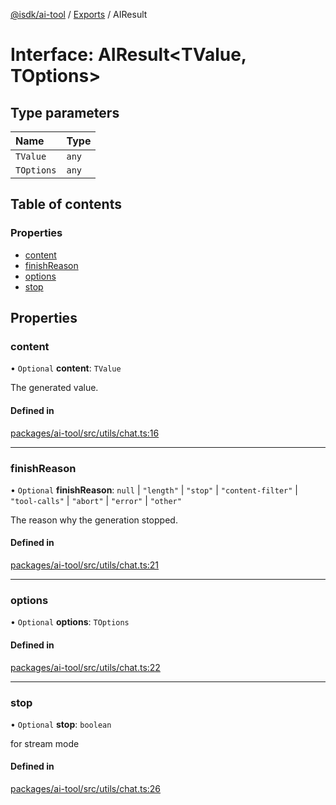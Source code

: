 [@isdk/ai-tool](../README.md) / [Exports](../modules.md) / AIResult

# Interface: AIResult\<TValue, TOptions\>

## Type parameters

| Name | Type |
| :------ | :------ |
| `TValue` | `any` |
| `TOptions` | `any` |

## Table of contents

### Properties

- [content](AIResult.md#content)
- [finishReason](AIResult.md#finishreason)
- [options](AIResult.md#options)
- [stop](AIResult.md#stop)

## Properties

### content

• `Optional` **content**: `TValue`

The generated value.

#### Defined in

[packages/ai-tool/src/utils/chat.ts:16](https://github.com/isdk/ai-tool.js/blob/8de1e0420acc6b174e70aae08e16e1ba780f842c/src/utils/chat.ts#L16)

___

### finishReason

• `Optional` **finishReason**: ``null`` \| ``"length"`` \| ``"stop"`` \| ``"content-filter"`` \| ``"tool-calls"`` \| ``"abort"`` \| ``"error"`` \| ``"other"``

The reason why the generation stopped.

#### Defined in

[packages/ai-tool/src/utils/chat.ts:21](https://github.com/isdk/ai-tool.js/blob/8de1e0420acc6b174e70aae08e16e1ba780f842c/src/utils/chat.ts#L21)

___

### options

• `Optional` **options**: `TOptions`

#### Defined in

[packages/ai-tool/src/utils/chat.ts:22](https://github.com/isdk/ai-tool.js/blob/8de1e0420acc6b174e70aae08e16e1ba780f842c/src/utils/chat.ts#L22)

___

### stop

• `Optional` **stop**: `boolean`

for stream mode

#### Defined in

[packages/ai-tool/src/utils/chat.ts:26](https://github.com/isdk/ai-tool.js/blob/8de1e0420acc6b174e70aae08e16e1ba780f842c/src/utils/chat.ts#L26)
